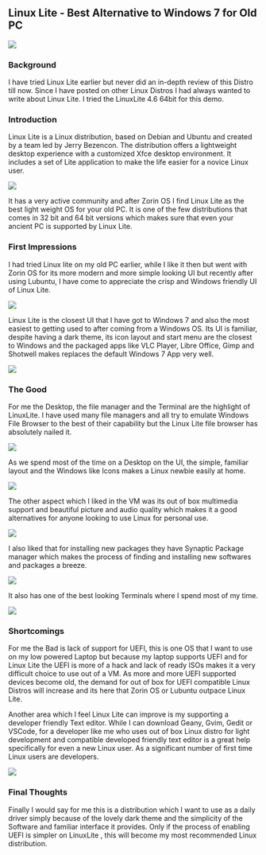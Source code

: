 ## Linux Lite - Best Alternative to Windows 7 for Old PC

![](https://github.com/bobquest33/linuxlite_review/raw/master/linuxlite-Feb-16-11-21-39.png)

### Background

I have tried Linux Lite earlier but never did an in-depth review of this Distro till now. Since I have posted on other Linux Distros I had always wanted to write about Linux Lite. I tried the LinuxLite 4.6 64bit for this demo.

### Introduction

Linux Lite is a Linux distribution, based on Debian and Ubuntu and created by a team led by Jerry Bezencon. The distribution offers a lightweight desktop experience with a customized Xfce desktop environment. It includes a set of Lite application to make the life easier for a novice Linux user. 

![](https://github.com/bobquest33/linuxlite_review/raw/master/linuxlite-Feb-16-11-23-31.png)

It has a very active community and after Zorin OS I find Linux Lite as the best light weight OS for your old PC. It is one of the few distributions that comes in 32 bit and 64 bit versions which makes sure that even your ancient PC is supported by Linux Lite.

### First Impressions

I had tried Linux lite on my old PC earlier, while I like it then but went with Zorin OS for its more modern and more simple looking UI but recently after using Lubuntu, I have come to appreciate the crisp and Windows friendly UI of  Linux Lite. 

![](https://github.com/bobquest33/linuxlite_review/raw/master/linuxlite-Feb-16-11-27-49.png)

Linux Lite is the closest UI that I have got to Windows 7 and also the most easiest to getting used to after coming from a Windows OS. Its UI is familiar, despite having a dark theme, its icon layout and start menu are the closest to Windows and the packaged apps like VLC Player, Libre Office, Gimp and Shotwell makes replaces the default Windows 7 App very well.

![](https://github.com/bobquest33/linuxlite_review/raw/master/linuxlite-Feb-16-11-47-00.png)

### The Good



For me the Desktop, the file manager and the Terminal are the highlight of LinuxLite. I have used many file managers and all try to emulate Windows File Browser to the best of their capability but the Linux Lite file browser has absolutely nailed it. 

![](https://github.com/bobquest33/linuxlite_review/raw/master/linuxlite-Feb-16-11-29-22.png)

As we spend most of the time on a Desktop on the UI, the simple, familiar layout and the Windows like Icons makes a Linux newbie easily at home. 

![](https://github.com/bobquest33/linuxlite_review/raw/master/linuxlite-Feb-16-11-28-53.png)


The other aspect which I liked in the VM was its out of box multimedia support and beautiful picture and audio quality which makes it a good alternatives for anyone looking to use Linux for personal use.

![](https://github.com/bobquest33/linuxlite_review/raw/master/linuxlite-Feb-16-11-53-37.png)

I also liked that for installing new packages they have Synaptic Package manager which makes the process of finding and installing new softwares and packages a breeze. 

![](https://github.com/bobquest33/linuxlite_review/raw/master/linuxlite-Feb-16-12-08-24.png)

It also has one of the best looking Terminals where I spend most of my time.

![](https://github.com/bobquest33/linuxlite_review/raw/master/linuxlite-Feb-16-12-10-34.png)

### Shortcomings

For me the Bad is lack of support for UEFI, this is one OS that I want to use on my low powered Laptop but because my laptop supports UEFI and for Linux Lite the UEFI is more of a hack and lack of ready ISOs makes it a very difficult choice to use out of a VM. As more and more UEFI supported devices become old, the demand for out of box for UEFI compatible Linux Distros will increase and its here that Zorin OS or Lubuntu outpace Linux Lite.   

Another area which I feel Linux Lite can improve is my supporting a developer friendly Text editor. While I can download Geany, Gvim, Gedit or VSCode, for a developer like me who uses out of box Linux distro for light development and compatible developed friendly text editor is a great help specifically for even a new Linux user. As a significant number of first time Linux users are developers.

![](https://github.com/bobquest33/linuxlite_review/raw/master/linuxlite-Feb-16-12-01-07.png)

### Final Thoughts

Finally I would say for me this is a distribution which I want to use as a daily driver simply because of the lovely dark theme and the simplicity of the Software and familiar interface it provides. Only if the process of enabling UEFI is simpler on LinuxLite , this will become my most recommended Linux distribution.